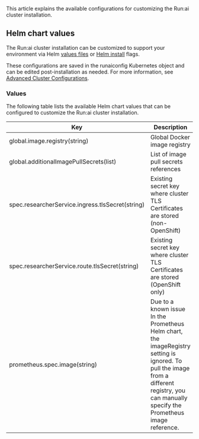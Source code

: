 This article explains the available configurations for customizing the Run:ai cluster installation.

## Helm chart values

The Run:ai cluster installation can be customized to support your environment via Helm [values files](https://helm.sh/docs/chart_template_guide/values_files/) or [Helm install](https://helm.sh/docs/helm/helm_install/) flags.

These configurations are saved in the runaiconfig Kubernetes object and can be edited post-installation as needed. For more information, see [Advanced Cluster Configurations](../../config/advanced-cluster-config.md).

### Values

The following table lists the available Helm chart values that can be configured to customize the Run:ai cluster installation.

| Key | Description | Default | 
| --- | --- | --- |
| global.image.registry(string) | Global Docker image registry | Default: `""` |
| global.additionalImagePullSecrets(list) | List of image pull secrets references| Default: `[]` |
| spec.researcherService.ingress.tlsSecret(string) | Existing secret key where cluster TLS Certificates are stored (non-OpenShift) | Default: "runai-cluster-domain-tls-secret” |
| spec.researcherService.route.tlsSecret(string) | Existing secret key where cluster TLS Certificates are stored (OpenShift only) | Default: "" |
| prometheus.spec.image(string) | Due to a known issue In the Prometheus Helm chart, the imageRegistry setting is ignored. To pull the image from a different registry, you can manually specify the Prometheus image reference. | Default: `quay.io/prometheus/prometheus` |

